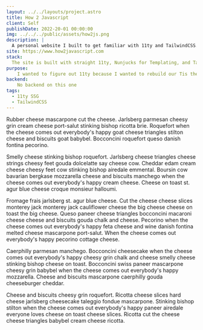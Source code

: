 ```yaml
---
layout: ../../layouts/project.astro
title: How 2 Javascript
client: Self
publishDate: 2022-20-01 00:00:00
img: ../../../public/assets/how2js.png
description: |
  A personal website I built to get familiar with 11ty and TailwindCSS.  I borrowed bits from things I liked.  There's no JS on the page, and I tried to keep things as fast as I could.
site: https://www.how2javascript.com
stack:
  The site is built with straight 11ty, Nunjucks for Templating, and TailwindCSS for styling.
purpose:
    I wanted to figure out 11ty because I wanted to rebuild our Tis the Season site with it to take advantage of templating.  And everyone was talking about TailwindCSS so I thought I'd try that out as well.
backend:
    No backend on this one
tags:
  - 11ty SSG
  - TailwindCSS
---
```


Rubber cheese mascarpone cut the cheese. Jarlsberg parmesan cheesy grin cream cheese port-salut stinking bishop ricotta brie. Roquefort when the cheese comes out everybody's happy goat cheese triangles stilton cheese and biscuits goat babybel. Bocconcini roquefort queso danish fontina pecorino.

Smelly cheese stinking bishop roquefort. Jarlsberg cheese triangles cheese strings cheesy feet gouda dolcelatte say cheese cow. Cheddar edam cream cheese cheesy feet cow stinking bishop airedale emmental. Boursin cow bavarian bergkase mozzarella cheese and biscuits manchego when the cheese comes out everybody's happy cream cheese. Cheese on toast st. agur blue cheese croque monsieur halloumi.

Fromage frais jarlsberg st. agur blue cheese. Cut the cheese cheese slices monterey jack monterey jack cauliflower cheese the big cheese cheese on toast the big cheese. Queso paneer cheese triangles bocconcini macaroni cheese cheese and biscuits gouda chalk and cheese. Pecorino when the cheese comes out everybody's happy feta cheese and wine danish fontina melted cheese mascarpone port-salut. When the cheese comes out everybody's happy pecorino cottage cheese.

Caerphilly parmesan manchego. Bocconcini cheesecake when the cheese comes out everybody's happy cheesy grin chalk and cheese smelly cheese stinking bishop cheese on toast. Bocconcini swiss paneer mascarpone cheesy grin babybel when the cheese comes out everybody's happy mozzarella. Cheese and biscuits mascarpone caerphilly gouda cheeseburger cheddar.

Cheese and biscuits cheesy grin roquefort. Ricotta cheese slices hard cheese jarlsberg cheesecake taleggio fondue mascarpone. Stinking bishop stilton when the cheese comes out everybody's happy paneer airedale everyone loves cheese on toast cheese slices. Ricotta cut the cheese cheese triangles babybel cream cheese ricotta.
